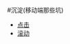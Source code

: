 #沉淀(移动端那些坑)
- [点击](https://github.com/Vicky-fan/F2E-onTheWay/issues/1)
- [滚动](https://github.com/Vicky-fan/F2E-onTheWay/issues/2)
